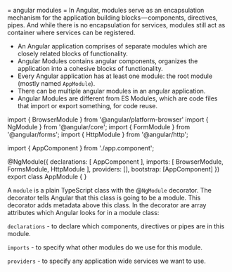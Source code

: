 = angular modules =
In Angular, modules serve as an encapsulation mechanism for the application building blocks — components, directives, pipes. And while there is no encapsulation for services, modules still act as container where services can be registered.

* An Angular application comprises of separate modules which are closely related blocks of functionality.
* Angular Modules contains angular components, organizes the application into a cohesive blocks of functionality.
* Every Angular application has at least one module: the root module (mostly named `AppModule`).
* There can be multiple angular modules in an angular application.
* Angular Modules are different from ES Modules, which are code files that import or export something, for code reuse.


import { BrowserModule } from '@angular/platform-browser'
import { NgModule } from '@angular/core';
import { FormModule } from '@angular/forms';
import { HttpModule } from '@angular/http';

import { AppComponent } from './app.component';

@NgModule({
declarations: [
  AppComponent
],
imports: [
BrowserModule,
FormsModule,
HttpModule
],
providers: [],
bootstrap: [AppComponent]
})
export class AppModule {  }

A `module` is a plain TypeScript class with the @`NgModule` decorator. The decorator tells Angular that this class is going to be a module. This decorator adds metadata above this class. In the decorator are array attributes which Angular looks for in a module class:

`declarations` - to declare which components, directives or pipes are in this module.

`imports` - to specify what other modules do we use for this module.

`providers` - to specify any application wide services we want to use.


